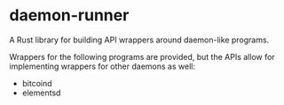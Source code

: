 daemon-runner
============


A Rust library for building API wrappers around daemon-like programs.

Wrappers for the following programs are provided, but the APIs allow
for implementing wrappers for other daemons as well:

- bitcoind
- elementsd
